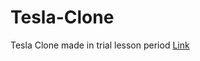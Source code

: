 # Tesla-Clone
Tesla Clone made in trial lesson period
<a href="https://strunit.github.io/Tesla-Clone/">Link</a>
